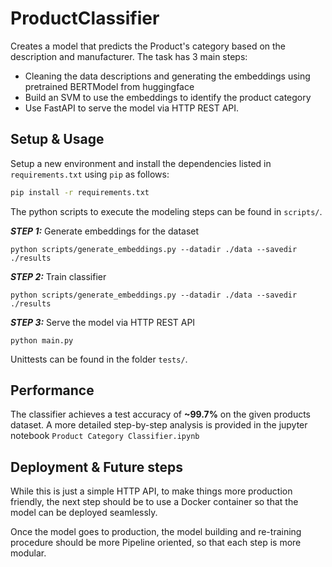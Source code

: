 # ProductClassifier

Creates a model that predicts the Product's category based on 
the description and manufacturer. The task has 3 main steps:
* Cleaning the data descriptions and generating the embeddings 
using pretrained BERTModel from huggingface
* Build an SVM to use the embeddings to identify the product category
* Use FastAPI to serve the model via HTTP REST API.

## Setup & Usage

Setup a new environment and install the dependencies listed in 
`requirements.txt` using `pip` as follows:

```bash
pip install -r requirements.txt
```

The python scripts to execute the modeling steps can be found in `scripts/`.


***STEP 1:*** Generate embeddings for the dataset
```
python scripts/generate_embeddings.py --datadir ./data --savedir ./results
```

***STEP 2:*** Train classifier
```
python scripts/generate_embeddings.py --datadir ./data --savedir ./results
```

***STEP 3:*** Serve the model via HTTP REST API
```
python main.py
```

Unittests can be found in the folder `tests/`.

## Performance 

The classifier achieves a test accuracy of **~99.7%** on the given 
products dataset. A more detailed step-by-step analysis is provided 
in the jupyter notebook `Product Category Classifier.ipynb`

## Deployment & Future steps

While this is just a simple HTTP API, to make things more production friendly, 
the next step should be to use a Docker container so that the model can 
be deployed seamlessly.

Once the model goes to production, the model building and re-training procedure
should be more Pipeline oriented, so that each step is more modular.
